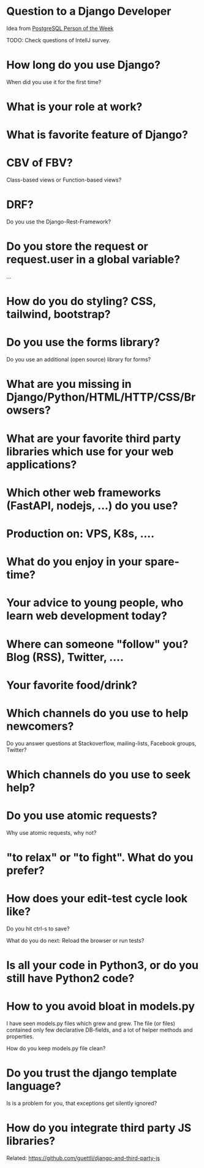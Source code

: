 # Question to a Django Developer

Idea from [PostgreSQL Person of the Week](https://postgresql.life/)

TODO: Check questions of IntellJ survey.


# How long do you use Django?

When did you use it for the first time?

# What is your role at work?

# What is favorite feature of Django?

# CBV of FBV?

Class-based views or Function-based views?

# DRF?

Do you use the Django-Rest-Framework?

# Do you store the request or request.user in a global variable?

...

# How do you do styling? CSS, tailwind, bootstrap?

# Do you use the forms library?

Do you use an additional (open source) library for forms?


# What are you missing in Django/Python/HTML/HTTP/CSS/Browsers?

# What are your favorite third party libraries which use for your web applications?

# Which other web frameworks (FastAPI, nodejs, ...) do you use?

# Production on: VPS, K8s, ....

# What do you enjoy in your spare-time?

# Your advice to young people, who learn web development today?

# Where can someone "follow" you? Blog (RSS), Twitter, ....

# Your favorite food/drink?

# Which channels do you use to help newcomers?

Do you answer questions at Stackoverflow, mailing-lists, Facebook groups, Twitter?

# Which channels do you use to seek help?

# Do you use atomic requests?

Why use atomic requests, why not?


# "to relax" or "to fight". What do you prefer?


# How does your edit-test cycle look like?

Do you hit ctrl-s to save?

What do you do next: Reload the browser or run tests?

# Is all your code in Python3, or do you still have Python2 code?

# How to you avoid bloat in models.py

I have seen models.py files which grew and grew. The file (or files) contained only few declarative DB-fields,
and a lot of helper methods and properties.

How do you keep models.py file clean?

# Do you trust the django template language?

Is is a problem for you, that exceptions get silently ignored?

# How do you integrate third party JS libraries?

Related: https://github.com/guettli/django-and-third-party-js
